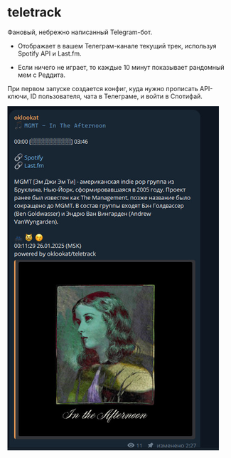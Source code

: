 # teletrack

Фановый, небрежно написанный Telegram-бот.

- Отображает в вашем Телеграм-канале текущий трек, используя Spotify API и Last.fm.

- Если ничего не играет, то каждые 10 минут показывает рандомный мем с Реддита.

При первом запуске создается конфиг, куда нужно прописать API-ключи, ID пользователя, чата в Телеграме, и войти в Спотифай.

![screenshot of teletrack](screen.jpg)
